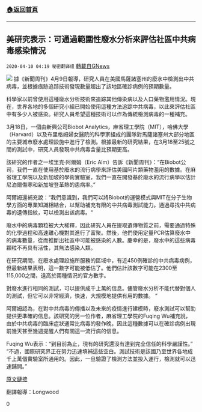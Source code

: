 ###  [:house:返回首頁](https://github.com/ourhimalayas/txt)
---

## 美研究表示：可通過範圍性廢水分析來評估社區中共病毒感染情況
`2020-04-10 04:19 秘密翻译组` [轉載自GNews](https://gnews.org/zh-hant/168283/)

![](https://s3.amazonaws.com/gnews-media-offload/wp-content/uploads/2020/04/10041835/Picture-1-135.png)
據《新聞周刊》4月9日報導，研究人員在美國馬薩諸塞州的廢水中檢測出中共病毒，並根據痕跡追踪技術發現數量超出了該地區確診病例的預期數量。

科學家以前曾使用這種廢水分析技術來追踪其他傳染病以及人口藥物濫用情況。現在，世界各地的多個研究小組已開始使用這種方法追踪中共病毒，以此來評估社區中有多少人被感染。研究人員希望這種技術可以作為傳統檢測病毒的一種補充。

3月18日，一個由新興公司Biobot Analytics，麻省理工學院（MIT），哈佛大學（Harvard）以及布里格姆婦女醫院的科學家組成的團隊對馬薩諸塞州大部分地區的主要城市廢水處理設施中進行了檢測。根據最新的研究結果，在3月18至25號之間的測試中，研究人員發現中共病毒含量比預期更高。

該研究的作者之一埃里克·阿爾姆（Eric Alm）告訴《新聞周刊》：“在Biobot公司，我們一直在使用基於廢水的流行病學來評估美國阿片類藥物濫用的數據。在麻省理工學院以及新加坡的學術實驗室，我們一直在開發基於廢水的流行病學以估計尼泊爾傷寒和新加坡登革熱的患病率。”

阿爾姆還補充說：“我們意識到，我們可以將Biobot的運營模式與MIT在分子生物學方面的專業知識相結合，以幫助補充有限的中共病毒測試能力。通過尋找中共病毒的遺傳指紋，可以檢測出該病毒。“

廢水中的病毒顆粒被大大稀釋，因此研究人員在提取遺傳物質之前，需要通過特殊的化學過程和高速離心機對其進行了富聚。然後，他們使用定量PCR估算廢水中的病毒數量，從而推斷出社區中可能被感染的人數。慶幸的是，廢水中的這些病毒顆粒不再具有活性，其無法感染人類。

在研究期間，在廢水處理設施所服務的區域中，有近450例確診的中共病毒病例，但最新結果表明，這一數字可能被低估了。他們估計該數字可能在2300至115,000之間，遠高於兩種情況的官方數字。

對廢水進行相同的測試，可以提供成千上萬的信息。儘管廢水分析不能代替對個人的測試，但它可以非常經濟，快速，大規模地提供有用的數據。 ”

阿爾姆認為，在對中共病毒的傳播以及未來的疫情進行建模時，廢水測試可以幫助提供更準確的信息。該研究的另一位作者，麻省理工學院的Fuqing Wu補充說，由於中共病毒的臨床症狀通常比病毒的發作晚，因此這種數據可以在確診病例出現前幾天甚至幾週提醒人們有關這一流行病的信息。

Fuqing Wu表示：“到目前為止，現有的研究還沒有達到完全信任的科學嚴謹性。” “不過，國際研究界正在努力迅速填補這些空白。測試技術是該國乃至世界各地成千上萬個實驗室所通用的。因此，一旦驗證了檢測方法並投入運行，檢測就可以迅速鋪開。”

[原文鏈接](https://www.newsweek.com/coronavirus-traces-massachusetts-wastewater-levels-higher-expected-1497141)

翻譯報導：Longwood

0
